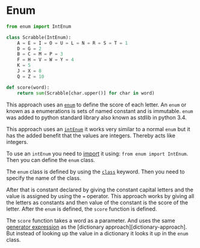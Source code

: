 # Enum

```python
from enum import IntEnum

class Scrabble(IntEnum):
    A = E = I = O = U = L = N = R = S = T = 1
    D = G = 2
    B = C = M = P = 3
    F = H = V = W = Y = 4
    K = 5
    J = X = 8
    Q = Z = 10

def score(word):
    return sum(Scrabble[char.upper()] for char in word)
```

This approach uses an [`enum`][enum] to define the score of each letter.
An `enum` or known as a enumerations is sets of named constant and is immutable.
`enum` was added to python standard library also known as stdlib in python 3.4.

This approach uses an [`intEnum`][int-enum] it works very similar to a normal `enum` but it has the added benefit that the values are integers.
Thereby acts like integers.

To use an `intEnum` you need to [import][import] it using: `from enum import IntEnum`.
Then you can define the `enum` class.

The `enum` class is defined by using the [`class`][classes] keyword.
Then you need to specify the name of the class.

After that is constant declared by giving the constant capital letters and the value is assigned by using the `=` operator.
This approach works by giving all the letters as constants and then value of the constant is the score of the letter.
After the `enum` is defined, the `score` function is defined.

The `score` function takes a word as a parameter.
And uses the same [generator expression][generator-expersion] as the [dictionary approach][dictionary-approach].
But instead of looking up the value in a dictionary it looks it up in the `enum` class.

[classes]: https://docs.python.org/3/tutorial/classes.html
[enum]: https://docs.python.org/3/library/enum.html
[generator-expersion]: https://peps.python.org/pep-0289/
[int-enum]: https://docs.python.org/3/library/enum.html#enum.IntEnum
[import]: https://docs.python.org/3/reference/import.html
